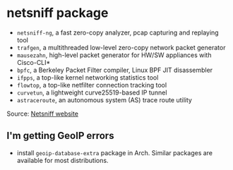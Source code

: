 # netsniff package

*    `netsniff-ng`, a fast zero-copy analyzer, pcap capturing and replaying tool
*    `trafgen`, a multithreaded low-level zero-copy network packet generator
*    `mausezahn`, high-level packet generator for HW/SW appliances with Cisco-CLI*
*    `bpfc`, a Berkeley Packet Filter compiler, Linux BPF JIT disassembler
*    `ifpps`, a top-like kernel networking statistics tool
*    `flowtop`, a top-like netfilter connection tracking tool
*    `curvetun`, a lightweight curve25519-based IP tunnel
*    `astraceroute`, an autonomous system (AS) trace route utility

Source: [Netsniff website](http://netsniff-ng.org/)


## I'm getting GeoIP errors

* install `geoip-database-extra` package in Arch. Similar packages are available for most distributions.

